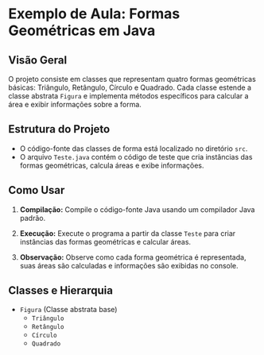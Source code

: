 # Exemplo de Aula: Formas Geométricas em Java

## Visão Geral

O projeto consiste em classes que representam quatro formas geométricas básicas: Triângulo, Retângulo, Círculo e Quadrado. Cada classe estende a classe abstrata `Figura` e implementa métodos específicos para calcular a área e exibir informações sobre a forma.

## Estrutura do Projeto

- O código-fonte das classes de forma está localizado no diretório `src`.
- O arquivo `Teste.java` contém o código de teste que cria instâncias das formas geométricas, calcula áreas e exibe informações.

## Como Usar

1. **Compilação:** Compile o código-fonte Java usando um compilador Java padrão.

2. **Execução:** Execute o programa a partir da classe `Teste` para criar instâncias das formas geométricas e calcular áreas.

3. **Observação:** Observe como cada forma geométrica é representada, suas áreas são calculadas e informações são exibidas no console.

## Classes e Hierarquia

- `Figura` (Classe abstrata base)
  - `Triângulo`
  - `Retângulo`
  - `Círculo`
  - `Quadrado`



